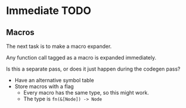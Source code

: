
# Immediate TODO

## Macros

The next task is to make a macro expander.

Any function call tagged as a macro is expanded immediately.

Is this a separate pass, or does it just happen during the codegen pass?

- Have an alternative symbol table
- Store macros with a flag
  - Every macro has the same type, so this might work.
  - The type is `fn(&[Node]) -> Node`

